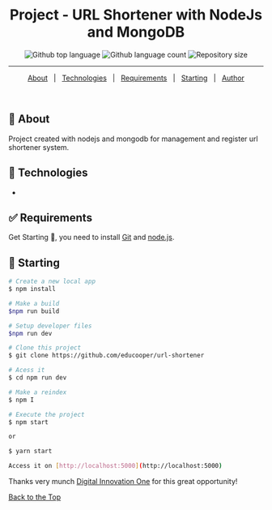 <h1 align="center">Project - URL Shortener with NodeJs and MongoDB</h1>

<p align="center">
  <img alt="Github top language" src="https://img.shields.io/github/languages/top/educooper/url-shortener?color=green"> 
  <img alt="Github language count" src="https://img.shields.io/github/languages/count/educooper/url-shortener?color=56BEB8">
 <img alt="Repository size" src="https://img.shields.io/github/repo-size/educooper/url-shortener?color=56BEB8">


<hr>


<p align="center">
  <a href="#dart-about">About</a> &#xa0; | &#xa0; 
  <!-- <a href="#sparkles-features">Features</a> &#xa0; | &#xa0; -->
  <a href="#rocket-technologies">Technologies</a> &#xa0; | &#xa0;
  <a href="#white_check_mark-requirements">Requirements</a> &#xa0; | &#xa0;
  <a href="#checkered_flag-starting">Starting</a> &#xa0; | &#xa0;
  <!-- <a href="#memo-license">License</a> &#xa0; | &#xa0; -->
  <a href="https://github.com/educooper" target="_blank">Author</a>
</p>


<br>

## :dart: About ##

Project created with nodejs and mongodb for management and register url shortener system. 

## :rocket: Technologies ##

- 

## :white_check_mark: Requirements ##

Get Starting :checkered_flag:, you need to install [Git](https://git-scm.com) and [node.js](https://nodejs.org/).

## :checkered_flag: Starting ##

```bash
# Create a new local app
$ npm install

# Make a build
$npm run build

# Setup developer files
$npm run dev

# Clone this project
$ git clone https://github.com/educooper/url-shortener

# Acess it
$ cd npm run dev

# Make a reindex
$ npm I

# Execute the project
$ npm start

or

$ yarn start

Access it on [http://localhost:5000](http://localhost:5000)

```

Thanks very munch [Digital Innovation One](https://web.digitalinnovation.one/) for this great opportunity!

<a href="#top">Back to the Top</a>
